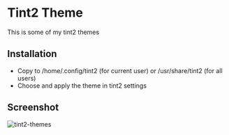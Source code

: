 # Tint2 Theme
This is some of my tint2 themes

## Installation
- Copy to /home/.config/tint2 (for current user) or /usr/share/tint2 (for all users)
- Choose and apply the theme in tint2 settings

## Screenshot
![tint2-themes](screenshot-1.png)
